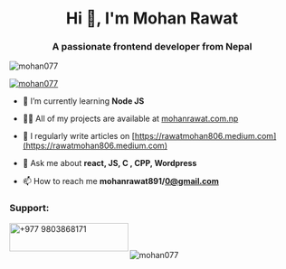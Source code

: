 <h1 align="center">Hi 👋, I'm Mohan Rawat</h1>
<h3 align="center">A passionate frontend developer from Nepal</h3>

<p align="left"> <img src="https://komarev.com/ghpvc/?username=mohan077&label=Profile%20views&color=0e75b6&style=flat" alt="mohan077" /> </p>

<p align="left"> <a href="https://github.com/ryo-ma/github-profile-trophy"><img src="https://github-profile-trophy.vercel.app/?username=mohan077" alt="mohan077" /></a> </p>

- 🌱 I’m currently learning **Node JS**

- 👨‍💻 All of my projects are available at [mohanrawat.com.np](mohanrawat.com.np)

- 📝 I regularly write articles on [https://rawatmohan806.medium.com](https://rawatmohan806.medium.com)

- 💬 Ask me about **react, JS, C , CPP, Wordpress**

- 📫 How to reach me **mohanrawat891/0@gmail.com**



<h3 align="left">Support:</h3>
<p><a href="https://www.buymeacoffee.com/+977 9803868171"> <img align="left" src="https://cdn.buymeacoffee.com/buttons/v2/default-yellow.png" height="50" width="210" alt="+977 9803868171" /></a></p><br><br>

<p><img align="center" src="https://github-readme-stats.vercel.app/api/top-langs?username=mohan077&show_icons=true&locale=en&layout=compact" alt="mohan077" /></p>
